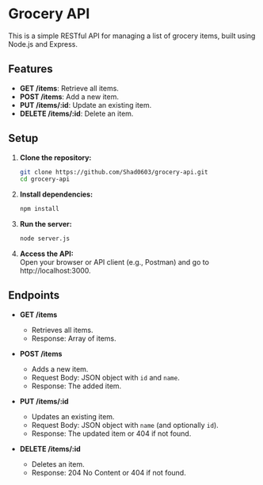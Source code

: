 # Grocery API

This is a simple RESTful API for managing a list of grocery items, built using Node.js and Express.

## Features

- **GET /items**: Retrieve all items.
- **POST /items**: Add a new item.
- **PUT /items/:id**: Update an existing item.
- **DELETE /items/:id**: Delete an item.

## Setup

1. **Clone the repository:**
   ```bash
   git clone https://github.com/Shad0603/grocery-api.git
   cd grocery-api
2. **Install dependencies:**
   ```bash
   npm install
3. **Run the server:**
   ```bash
   node server.js
4. **Access the API:**  
   Open your browser or API client (e.g., Postman) and go to http://localhost:3000.


   
## Endpoints

- **GET /items**
  - Retrieves all items.
  - Response: Array of items.

- **POST /items**
  - Adds a new item.
  - Request Body: JSON object with `id` and `name`.
  - Response: The added item.

- **PUT /items/:id**
  - Updates an existing item.
  - Request Body: JSON object with `name` (and optionally `id`).
  - Response: The updated item or 404 if not found.

- **DELETE /items/:id**
  - Deletes an item.
  - Response: 204 No Content or 404 if not found.
